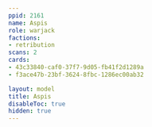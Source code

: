 ```yaml
---
ppid: 2161
name: Aspis
role: warjack
factions:
- retribution
scans: 2
cards:
- 43c33840-caf0-37f7-9d05-fb41f2d1289a
- f3ace47b-23bf-3624-8fbc-1286ec00ab32

layout: model
title: Aspis
disableToc: true
hidden: true
---
```

